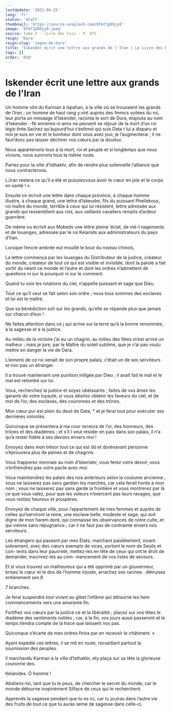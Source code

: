 ```yaml
---
lastUpdate: '2021-04-25'
lang: 'fr'
status: 'draft'
thumbnail: 'https://source.unsplash.com/EFm7JpD9jy8'
image: 'EFm7JpD9jy8.jpeg'
source: tome V - livre des rois - P. 075
reign: 'Dara'
reign-slug: 'regne-de-dara'
title: "Iskender écrit une lettre aux grands de l'Iran | Le Livre des Rois | Shâhnâmeh"
tags: []
order: '010'
---
```


<!-- LTeX: language=fr -->

# Iskender écrit une lettre aux grands de l'Iran

Un homme vint du Karman à Ispahan, à la ville où se trouvaient les grands de l’Iran ; un homme de haut rang y.vint auprès des fmmcs voilées du roi, leur porta un mesaage d’Iskender, raconta le sort de Dura, etajouta au nom d’Iskender .-Ni ennemis ni amis ne peuvent se réjouir de la mort d’un roi légio tinte.Sachez qu’aujourd’hui c’esttmoi qui suis Data t lui a disparu et moi je suis en vie et le bonheur dont vous avez joui, je l’augmenterai ; il ne faut’donc pas laisser déchirer vos cœurs par la douleur.

Nous appartenons tous à la mort, roi et peuple et si longtemps que nous vivions, nous suivrons tous la même route.

Partez pour la ville d’Isthakhr, afin de rendre plus solennelle l’alliance que nous contracterons.

L’Jran restera ce qu’il a été et puissiezvous avoir le cœur en joie et le corps en santé ! »

Ensuite on écrivit une lettre dans chaque province, à chaque homme illustre, à chaque grand, une lettre d’lskeuder, fils du puissant Pheïlekous, roi maître du monde, terrible à ceux qui lui résistent, lettre adressée aux grands qui ressemblent aux rois, aux vaillants cavaliers remplis d’ardeur guerrière.

De même ou écrivit aux Mobeds une lettre pleine ’éclat, de mé-I nagements et de louanges, adressée par le roi Keïanids aux administrateurs du pays d’Iran.

Lorsque l’encre ambrée eut mouillé le bout du roseau chinois,

La lettre commença par les louanges du Distributeur de la justice, créateur du monde, créateur de tout ce qui est visible et invisible, dont la parole a fait sortir du néant ce monde et l’autre et dont les ordres n’admettent de questions ni sur le pourquoi ni sur le comment.

Quand tu vois les rotations du ciel, n’appelle puissant et sage que Dieu.

Tout ce qu’il veut se fait selon son ordre ; nous tous sommes des esclaves et lui est le maître.

Que sa bénédiction soit sur les grands, qu’elle se répande plus que jamais sur chacun d’eux !

Ne faites attention dans ce j qui arrive sur la terre qu’à la bonne renommée, à la sagesse et à la justice.

Au milieu de la victoire j’ai eu un chagrin, au milieu des fêtes m’est arrivé un malheur ; mais je jure, par le Maître du soleil sublime, que je n’ai pas voulu mettre en danger la vie de Dara.

L’ennemi de ce roi venait de son propre palais, c’était un de ses serviteurs et non pas un étranger.

Il a trouvé maintenant une punition inlligée par Dieu ; il avait fait le mal et le mal est retombé sur lui.

Vous, recherchez la justice et soyez obéissants ; faites de vos âmes les garants de votre loyauté, si vous désirez obtenir les faveurs du ciel, et de moi de l’or, des esclaves, des couronnes et des trônes.

Mon cœur pur est plein du deuil de Data,
\* et je ferai tout pour exécuter ses dernières volontés.

Quiconque se présentera à ma cour recevra de l’or, des honneurs, des trônes et des diadèmes ; et s’il I veut résider en paix dans son palais, il n’a qu’à rester fidèle à ses devoirs envers moi !

Envoyez dans mon trésor tout ce qui est dû et dorénavant personne n’éprouvera plus de peines et de chagrins.

Vous frapperez monnaie au nom d’lskender, vous ferez votre devoir, vous n’enfreindrez pas votre pacte avec moi.

Vous maintiendrez les palais des rois antérieurs selon la coutume ancienne ; vous ne laisserez pas sans gardien les marchés, car cela ferait honte à mon nom ; vous ne laisserez pas sans garde la frontière et vous montrerez par là ce que vous valez, pour que les voleurs n’exercent pas leurs ravages, que vous restiez heureux et prospères.

Envoyez de chaque ville, pour l’appartement de mes femmes et auprès de celles qui’serviront la reine, une esclave belle, modeste et sage, qui soit digne de mon harem doré, qui connaisse les observances de notre culte,.et qui vienne sans répugnance ; car il ne faut pas de contrainte envers nos serviteurs.

Les étrangers qui passent par mes États, marchant paisiblement, vivant sobrement, avec des cœurs exempts de vices, portant le nom de Seuils et con- tents dans leur pauvreté, mettez-les en tête de ceux qui ont le droit de demander, inscrivez-les au com- mencement de vos listes de secours.

Et si vous trouvez un malheureux qui a été opprimé par un gouverneur, brisez le cœur et le dos de l’homme injuste, arrachez ses racines . détruisez entièrement ses
8

7
branches.

Je ferai suspendre tout vivant au gibet l’infâme qui détourne les hem commencements vers une amarante fin.

Fortifiez vos cœurs par la justice ce et la libéralité ; placez sur vos têtes le diadème des sentiments nobles ; car, à la fin, vos jours aussi passeront et le temps tiendra compte de la trace que laissent nos pas.

Quiconque s’écarte de mes ordres finira par en recevoir le châtiment. »

Ayant expédié ces lettres, il se mit en route, recueillant partout la soumission des peuples.

Il marchavdu Karman à la ville d’Isthakbr, ety plaça sur sa tête la glorieuse couronne des.

Keïanides. Ô homme !

Abstiens-toi, tant que tu le peux, de chercher le secret du monde, car le monde détourne inopinément Silface de ceux qui le recherchent.

Apprends la sagesse pendant que tu es ici, car tu jouiras dans l’autre vie des fruits de tout ce que tu auras semé de sagesse dans celle-ci.
